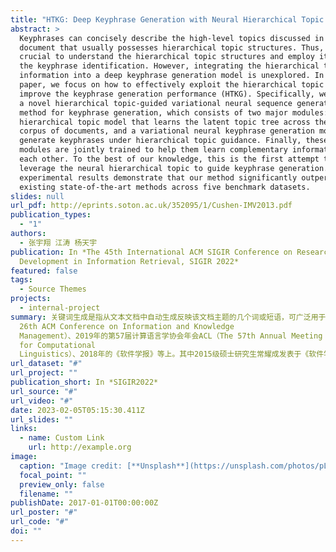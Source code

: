 ```yaml
---
title: "HTKG: Deep Keyphrase Generation with Neural Hierarchical Topic Guidance"
abstract: >
  Keyphrases can concisely describe the high-level topics discussed in a
  document that usually possesses hierarchical topic structures. Thus, it is
  crucial to understand the hierarchical topic structures and employ it to guide
  the keyphrase identification. However, integrating the hierarchical topic
  information into a deep keyphrase generation model is unexplored. In this
  paper, we focus on how to effectively exploit the hierarchical topic to
  improve the keyphrase generation performance (HTKG). Specifically, we propose
  a novel hierarchical topic-guided variational neural sequence generation
  method for keyphrase generation, which consists of two major modules: a neural
  hierarchical topic model that learns the latent topic tree across the whole
  corpus of documents, and a variational neural keyphrase generation model to
  generate keyphrases under hierarchical topic guidance. Finally, these two
  modules are jointly trained to help them learn complementary information from
  each other. To the best of our knowledge, this is the first attempt to
  leverage the neural hierarchical topic to guide keyphrase generation. The
  experimental results demonstrate that our method significantly outperforms the
  existing state-of-the-art methods across five benchmark datasets.
slides: null
url_pdf: http://eprints.soton.ac.uk/352095/1/Cushen-IMV2013.pdf
publication_types:
  - "1"
authors:
  - 张宇翔 江涛 杨天宇
publication: In *The 45th International ACM SIGIR Conference on Research and
  Development in Information Retrieval, SIGIR 2022*
featured: false
tags:
  - Source Themes
projects:
  - internal-project
summary: 关键词生成是指从文本文档中自动生成反映该文档主题的几个词或短语，可广泛用于文本分类、话题检测、问答系统等许多具体应用领域，是自然语言处理领域的一个关键基础问题。针对关键词预测问题，课题组已取得一些研究成果，先后发表在2017年的第26届信息和知识管理国际学术会议CIKM（The
  26th ACM Conference on Information and Knowledge
  Management）、2019年的第57届计算语言学协会年会ACL（The 57th Annual Meeting of the Association
  for Computational
  Linguistics）、2018年的《软件学报》等上。其中2015级硕士研究生常耀成发表于《软件学报》2018年第7期的《特征驱动的关键词提取算法综述》一文入选《软件学报》2020年高影响力论文。
url_dataset: "#"
url_project: ""
publication_short: In *SIGIR2022*
url_source: "#"
url_video: "#"
date: 2023-02-05T05:15:30.411Z
url_slides: ""
links:
  - name: Custom Link
    url: http://example.org
image:
  caption: "Image credit: [**Unsplash**](https://unsplash.com/photos/pLCdAaMFLTE)"
  focal_point: ""
  preview_only: false
  filename: ""
publishDate: 2017-01-01T00:00:00Z
url_poster: "#"
url_code: "#"
doi: ""
---
```


